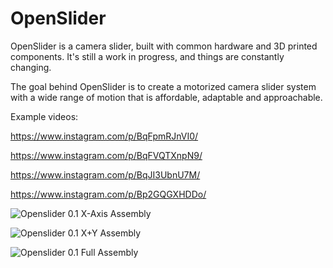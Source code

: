 # OpenSlider
OpenSlider is a camera slider, built with common hardware and 3D printed components. It's still a work in progress, and things are constantly changing.

The goal behind OpenSlider is to create a motorized camera slider system with a wide range of motion that is affordable, adaptable and approachable.

Example videos:

https://www.instagram.com/p/BqFpmRJnVI0/

https://www.instagram.com/p/BqFVQTXnpN9/

https://www.instagram.com/p/BqJI3UbnU7M/

https://www.instagram.com/p/Bp2GQGXHDDo/


![Openslider 0.1 X-Axis Assembly](https://i.imgur.com/V4a86Ly.png)

![Openslider 0.1 X+Y Assembly](https://i.imgur.com/O4zkEdA.png)

![Openslider 0.1 Full Assembly](https://i.imgur.com/E903fqt.png)
